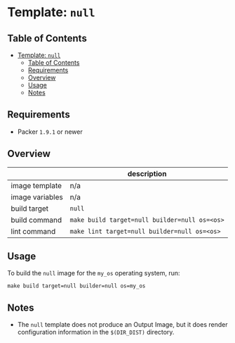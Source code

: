 # Template: `null`

## Table of Contents

<!-- TOC -->
* [Template: `null`](#template-null)
  * [Table of Contents](#table-of-contents)
  * [Requirements](#requirements)
  * [Overview](#overview)
  * [Usage](#usage)
  * [Notes](#notes)
<!-- TOC -->

## Requirements

- Packer `1.9.1` or newer

## Overview

|                 | description                                   |
|-----------------|-----------------------------------------------|
| image template  | n/a                                           |
| image variables | n/a                                           |
| build target    | `null`                                        |
| build command   | `make build target=null builder=null os=<os>` |
| lint command    | `make lint target=null builder=null os=<os>`  |

## Usage

To build the `null` image for the `my_os` operating system, run:

```shell
make build target=null builder=null os=my_os
```

## Notes

* The `null` template does not produce an Output Image, but it does render configuration information in the `$(DIR_DIST)` directory.
